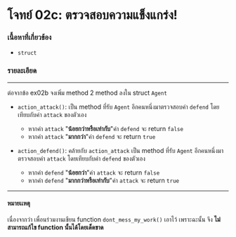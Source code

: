# โจทย์ 02c: ตรวจสอบความแข็งแกร่ง!


### เนื้อหาที่เกี่ยวข้อง
- `struct`

### รายละเอียด
---
ต่อจากข้อ ex02b จงเพิ่ม method 2 method ลงใน struct `Agent`
- `action_attack()`: เป็น method ที่รับ `Agent` อีกคนหนึ่งมาตรวจสอบค่า `defend` โดยเทียบกับค่า `attack` ของตัวเอง
    - หากค่า `attack` "**น้อยกว่าหรือเท่ากับ**"ค่า `defend` จะ return `false`
    - หากค่า `attack` "**มากกว่า**"ค่า `defend` จะ return `true`

- `action_defend()`: คล้ายกับ `action_attack` เป็น method ที่รับ `Agent` อีกคนหนึ่งมาตรวจสอบค่า `attack` โดยเทียบกับค่า `defend` ของตัวเอง
    - หากค่า `defend` "**น้อยกว่า**"ค่า `attack` จะ return `false`
    - หากค่า `defend` "**มากกว่าหรือเท่ากับ**"ค่า `attack` จะ return `true`
---
#### หมายเเหตุ
เนื่องจากว่า เพื่อนร่วมงานเขียน function `dont_mess_my_work()` เอาไว้ เพราะฉะนั้น จึง **ไม่สามารถแก้ไข function นั้นได้โดยเด็ดขาด**